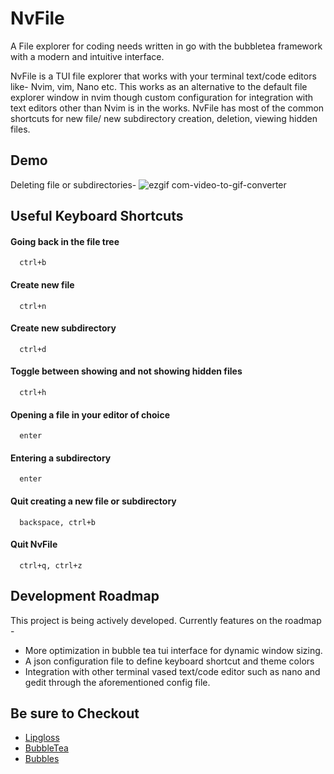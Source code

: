 # NvFile

A File explorer for coding needs written in go with the bubbletea framework with a modern and intuitive interface.

NvFile is a TUI file explorer that works with your terminal text/code editors like- Nvim, vim, Nano etc. This works as an alternative to the default file explorer window in nvim though custom configuration for integration with text editors other than Nvim is in the works. NvFile has most of the common shortcuts for new file/ new subdirectory creation, deletion, viewing hidden files. 


## Demo
Deleting file or subdirectories- 
![ezgif com-video-to-gif-converter](https://github.com/user-attachments/assets/3568be62-db0d-4ab3-ab7c-7371417727af)

## Useful Keyboard Shortcuts

#### Going back in the file tree

```http
  ctrl+b
```

#### Create new file

```http
  ctrl+n
```

#### Create new subdirectory

```http
  ctrl+d
```

#### Toggle between showing and not showing hidden files

```http
  ctrl+h
```

#### Opening a file in your editor of choice

```http
  enter
```
#### Entering a subdirectory 

```http
  enter
```
#### Quit creating a new file or subdirectory

```http
  backspace, ctrl+b
```
#### Quit NvFile

```http
  ctrl+q, ctrl+z
```
## Development Roadmap

This project is being actively developed. Currently features on the roadmap -

- More optimization in bubble tea tui interface for dynamic window sizing. 
- A json configuration file to define keyboard shortcut and theme colors
- Integration with other terminal vased text/code editor such as nano and gedit through the aforementioned config file.

## Be sure to Checkout 

 - [Lipgloss](https://pkg.go.dev/github.com/charmbracelet/lipgloss)
 - [BubbleTea](https://pkg.go.dev/github.com/charmbracelet/bubbletea)
 - [Bubbles](https://pkg.go.dev/github.com/charmbracelet/bubbles)

